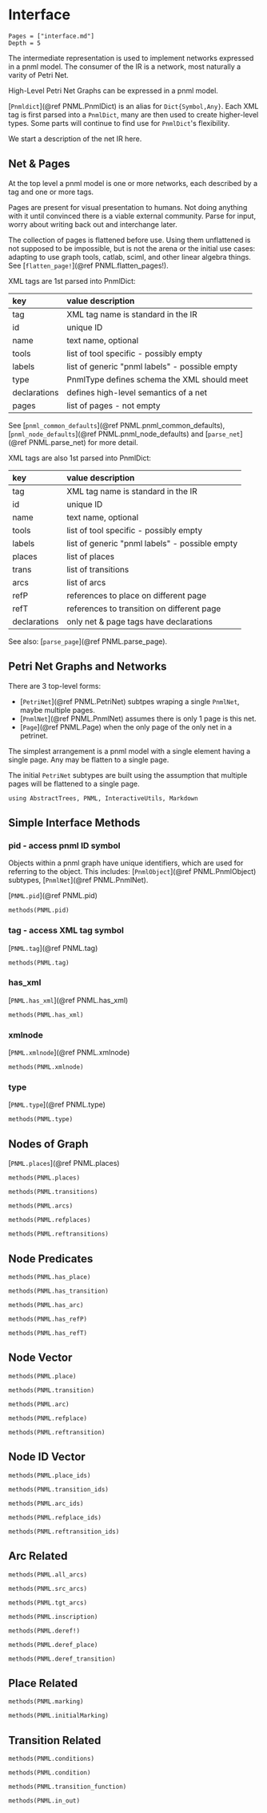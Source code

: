 # Interface 

```@contents
Pages = ["interface.md"]
Depth = 5
```

The intermediate representation is used to implement networks 
expressed in a pnml model. The consumer of the IR is a network,
most naturally a varity of Petri Net. 

High-Level Petri Net Graphs can be expressed in a pnml model.

[`Pnmldict`](@ref PNML.PnmlDict) is an alias for `Dict{Symbol,Any}`.
Each XML tag is first parsed into a `PnmlDict`, many are then used 
to create higher-level types. Some parts will continue to find 
use for `PnmlDict`'s flexibility.

We start a description of the net IR here. 

## Net & Pages

At the top level a pnml model is one or more networks, 
each described by a <net> tag and one or more <page> tags. 

Pages are present for visual presentation to humans.
Not doing anything with it until convinced there is a viable external community.
Parse for input, worry about writing back out and interchange later.

The collection of pages is flattened before use. Using them unflattened is 
not supposed to be impossible, but is not the arena or the initial use cases:
adapting to use graph tools, catlab, sciml, and other linear algebra things.
See [`flatten_page!`](@ref PNML.flatten_pages!).


XML <net> tags are 1st parsed into PnmlDict:

| key          | value description                              |
| :----------- | :--------------------------------------------  |
| tag          | XML tag name is standard in the IR             |
| id           | unique ID                                      |
| name         | text name, optional                            |
| tools        | list of tool specific - possibly empty         |
| labels       | list of generic "pnml labels" - possible empty |
| type         | PnmlType defines schema the XML should meet    |
| declarations | defines high-level semantics of a net          |
| pages        | list of pages - not empty                      |
 
See [`pnml_common_defaults`](@ref PNML.pnml_common_defaults), 
[`pnml_node_defaults`](@ref PNML.pnml_node_defaults)
and [`parse_net`](@ref PNML.parse_net) for more detail.

XML <page> tags are also 1st parsed into PnmlDict:

| key          | value description                              |
| :----------- | :--------------------------------------------  |
| tag          | XML tag name is standard in the IR             |
| id           | unique ID                                      |
| name         | text name, optional                            |
| tools        | list of tool specific - possibly empty         |
| labels       | list of generic "pnml labels" - possible empty |
| places       | list of places                                 |
| trans        | list of transitions                            |
| arcs         | list of arcs                                   |
| refP         | references to place on different page          |
| refT         | references to transition on different page     |
| declarations | only net & page tags have declarations         |

See also: [`parse_page`](@ref PNML.parse_page).

## Petri Net Graphs and Networks

There are 3 top-level forms:
  - [`PetriNet`](@ref PNML.PetriNet) subtpes wraping a single `PnmlNet`, maybe multiple pages.
  - [`PnmlNet`](@ref PNML.PnmlNet) assumes there is only 1 page is this net.
  - [`Page`](@ref PNML.Page) when the only page of the only net in a petrinet.

The simplest arrangement is a pnml model with a single <net> element having
a single page. Any <net> may be flatten to a single page. 

The initial `PetriNet` subtypes are built using the assumption that
multiple pages will be flattened to a single page.

```@setup methods
using AbstractTrees, PNML, InteractiveUtils, Markdown
```

## Simple Interface Methods

### pid - access pnml ID symbol

Objects within a pnml graph have unique identifiers,
which are used for referring to the object.
This includes:
[`PnmlObject`](@ref PNML.PnmlObject) subtypes,
[`PnmlNet`](@ref PNML.PnmlNet).

[`PNML.pid`](@ref PNML.pid)
```@example methods
methods(PNML.pid)
```

### tag - access XML tag symbol


[`PNML.tag`](@ref PNML.tag)
```@example methods
methods(PNML.tag)
```

### has_xml

[`PNML.has_xml`](@ref PNML.has_xml)
```@example methods
methods(PNML.has_xml)
```

### xmlnode

[`PNML.xmlnode`](@ref PNML.xmlnode)
```@example methods
methods(PNML.xmlnode)
```
### type

[`PNML.type`](@ref PNML.type)
```@example methods
methods(PNML.type)
```

## Nodes of Graph

[`PNML.places`](@ref PNML.places)
```@example methods
methods(PNML.places)
```
```@example methods
methods(PNML.transitions)
```
```@example methods
methods(PNML.arcs)
```
```@example methods 
methods(PNML.refplaces) 
```
```@example methods 
methods(PNML.reftransitions) 
```

## Node Predicates

```@example methods 
methods(PNML.has_place) 
```
```@example methods 
methods(PNML.has_transition) 
```
```@example methods
methods(PNML.has_arc)
```
```@example methods 
methods(PNML.has_refP) 
```
```@example methods 
methods(PNML.has_refT) 
```

## Node Vector

```@example methods 
methods(PNML.place) 
```
```@example methods 
methods(PNML.transition)
```
```@example methods
methods(PNML.arc) 
```
```@example methods 
methods(PNML.refplace) 
```
```@example methods 
methods(PNML.reftransition) 
```

## Node ID Vector 

```@example methods 
methods(PNML.place_ids) 
```
```@example methods 
methods(PNML.transition_ids) 
```
```@example methods 
methods(PNML.arc_ids) 
```
```@example methods 
methods(PNML.refplace_ids) 
```
```@example methods 
methods(PNML.reftransition_ids) 
```

## Arc Related

```@example methods 
methods(PNML.all_arcs) 
```
```@example methods 
methods(PNML.src_arcs) 
```
```@example methods 
methods(PNML.tgt_arcs) 
```

```@example methods 
methods(PNML.inscription) 
```

```@example methods 
methods(PNML.deref!) 
```
```@example methods 
methods(PNML.deref_place) 
```
```@example methods 
methods(PNML.deref_transition) 
```

## Place Related

```@example methods 
methods(PNML.marking) 
```
```@example methods 
methods(PNML.initialMarking) 
```

## Transition Related

```@example methods 
methods(PNML.conditions) 
```
```@example methods 
methods(PNML.condition) 
```
```@example methods
methods(PNML.transition_function) 
```
```@example methods
methods(PNML.in_out) 
```

